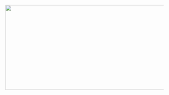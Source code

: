 <p align="center"><img src="https://media.giphy.com/media/Xd5i0CYEYWTbvuh0cY/giphy.gif" width="665px" height="270px"><p/>


<!--
**mjj4685/mjj4685** is a ✨ _special_ ✨ repository because its `README.md` (this file) appears on your GitHub profile.

